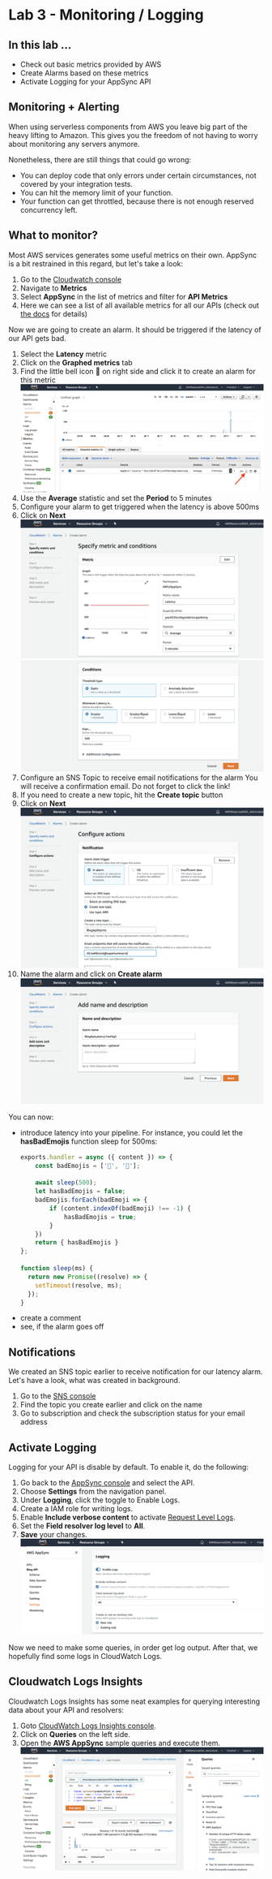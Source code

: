 # Lab 3 - Monitoring / Logging

## In this lab …

* Check out basic metrics provided by AWS
* Create Alarms based on these metrics
* Activate Logging for your AppSync API

## Monitoring + Alerting

When using serverless components from AWS you leave big part of the heavy lifting to Amazon. 
This gives you the freedom of not having to worry about monitoring any servers anymore. 

Nonetheless, there are still things that could go wrong:

- You can deploy code that only errors under certain circumstances, not covered by your integration tests.
- You can hit the memory limit of your function.
- Your function can get throttled, because there is not enough reserved concurrency left.

## What to monitor?

Most AWS services generates some useful metrics on their own. AppSync is a bit restrained in this regard, but let's take a look:

1. Go to the [Cloudwatch console](https://console.aws.amazon.com/cloudwatch)
1. Navigate to **Metrics**
1. Select **AppSync** in the list of metrics and filter for **API Metrics**
1. Here we can see a list of all available metrics for all our APIs
(check out [the docs](https://docs.aws.amazon.com/appsync/latest/devguide/monitoring.html) for details)


Now we are going to create an alarm. It should be triggered if the latency of our API gets bad.

1. Select the **Latency** metric
1. Click on the **Graphed metrics** tab
1. Find the little bell icon 🔔 on right side and click it to create an alarm for this metric
![Create an Alarm](./_media/lab3/alarm_1.png)
1. Use the **Average** statistic and set the **Period** to 5 minutes
1. Configure your alarm to get triggered when the latency is above 500ms
1. Click on **Next**
![Create an Alarm](./_media/lab3/alarm_2.png)
![Create an Alarm](./_media/lab3/alarm_3.png) 
1. Configure an SNS Topic to receive email notifications for the alarm
You will receive a confirmation email. Do not forget to click the link!
1. If you need to create a new topic, hit the **Create topic** button
1. Click on **Next**
![Create an Alarm](./_media/lab3/alarm_4.png)
1. Name the alarm and click on **Create alarm**
![Create an Alarm](./_media/lab3/alarm_5.png)

You can now:

- introduce latency into your pipeline. For instance, you could let the **hasBadEmojis** function sleep for 500ms:
    ```javascript
    exports.handler = async ({ content }) => {
        const badEmojis = ['🖕', '💩'];

        await sleep(500);
        let hasBadEmojis = false;
        badEmojis.forEach(badEmoji => {
            if (content.indexOf(badEmoji) !== -1) {
                hasBadEmojis = true;
            }
        })
        return { hasBadEmojis }
    };

    function sleep(ms) {
      return new Promise((resolve) => {
        setTimeout(resolve, ms);
      });
    }
    ```
- create a comment
- see, if the alarm goes off

## Notifications

We created an SNS topic earlier to receive notification for our latency alarm. 
Let's have a look, what was created in background.

1. Go to the [SNS console](https://console.aws.amazon.com/sns/)
1. Find the topic you create earlier and click on the name
1. Go to subscription and check the subscription status for your email address

## Activate Logging

Logging for your API is disable by default. To enable it, do the following:

1. Go back to the [AppSync console](console.aws.amazon.com/appsync) and select the API.
1. Choose **Settings** from the navigation panel.
1. Under **Logging**, click the toggle to Enable Logs.
1. Create a IAM role for writing logs.
1. Enable **Include verbose content** to activate [Request Level Logs](https://docs.aws.amazon.com/appsync/latest/devguide/monitoring.html#cwl).
1. Set the **Field resolver log level** to **All**.
1. **Save** your changes.
![Activate Logging](./_media/lab3/logging_1.png)

Now we need to make some queries, in order get log output. After that, we hopefully find some logs in CloudWatch Logs.

## Cloudwatch Logs Insights

Cloudwatch Logs Insights has some neat examples for querying interesting data about your API and resolvers:

1. Goto [CloudWatch Logs Insights console](https://eu-central-1.console.aws.amazon.com/cloudwatch/home?region=eu-central-1#logsV2:logs-insights).
1. Click on **Queries** on the left side.
1. Open the **AWS AppSync** sample queries and execute them. 
![Querry Logs](./_media/lab3/insights_1.png)
